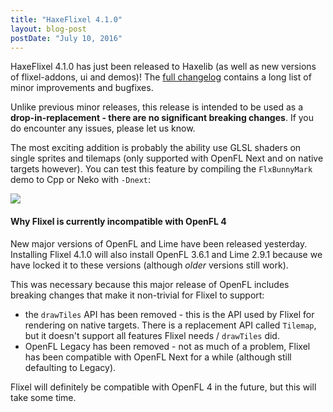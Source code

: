 ```yaml
---
title: "HaxeFlixel 4.1.0"
layout: blog-post
postDate: "July 10, 2016"
---
```


HaxeFlixel 4.1.0 has just been released to Haxelib (as well as new versions of flixel-addons, ui and demos)! The [full changelog](https://github.com/HaxeFlixel/flixel/blob/4.1.0/CHANGELOG.md) contains a long list of minor improvements and bugfixes.

Unlike previous minor releases, this release is intended to be used as a **drop-in-replacement - there are no significant breaking changes**. If you do encounter any issues, please let us know.

The most exciting addition is probably the ability use GLSL shaders on single sprites and tilemaps (only supported with OpenFL Next and on native targets however). You can test this feature by compiling the `FlxBunnyMark` demo to Cpp or Neko with `-Dnext`:

![](http://haxeflixel.com/images/blog/shadedBunnies.gif)

#### Why Flixel is currently incompatible with OpenFL 4

New major versions of OpenFL and Lime have been released yesterday. Installing Flixel 4.1.0 will also install OpenFL 3.6.1 and Lime 2.9.1 because we have locked it to these versions (although _older_ versions still work).

This was necessary because this major release of OpenFL includes breaking changes that make it non-trivial for Flixel to support:

- the `drawTiles` API has been removed - this is the API used by Flixel for rendering on native targets. There is a replacement API called `Tilemap`, but it doesn't support all features Flixel needs / `drawTiles` did.
- OpenFL Legacy has been removed - not as much of a problem, Flixel has been compatible with OpenFL Next for a while (although still defaulting to Legacy).

Flixel will definitely be compatible with OpenFL 4 in the future, but this will take some time.
